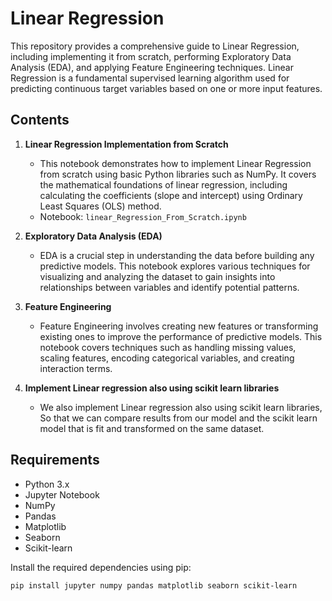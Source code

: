 # Linear Regression

This repository provides a comprehensive guide to Linear Regression, including implementing it from scratch, performing Exploratory Data Analysis (EDA), and applying Feature Engineering techniques. Linear Regression is a fundamental supervised learning algorithm used for predicting continuous target variables based on one or more input features.

## Contents
1.  **Linear Regression Implementation from Scratch**
    
    *   This notebook demonstrates how to implement Linear Regression from scratch using basic Python libraries such as NumPy. It covers the mathematical foundations of linear regression, including calculating the coefficients (slope and intercept) using Ordinary Least Squares (OLS) method.
    *   Notebook: `linear_Regression_From_Scratch.ipynb`
2.  **Exploratory Data Analysis (EDA)**
    
    *   EDA is a crucial step in understanding the data before building any predictive models. This notebook explores various techniques for visualizing and analyzing the dataset to gain insights into relationships between variables and identify potential patterns.
    
3.  **Feature Engineering**
    
    *   Feature Engineering involves creating new features or transforming existing ones to improve the performance of predictive models. This notebook covers techniques such as handling missing values, scaling features, encoding categorical variables, and creating interaction terms.
    
4. **Implement Linear regression also using scikit learn libraries**
    * We also implement Linear regression also using scikit learn libraries, So that we can compare results from our model and the scikit learn model that is fit and transformed on the same dataset.

Requirements
------------

*   Python 3.x
*   Jupyter Notebook
*   NumPy
*   Pandas
*   Matplotlib
*   Seaborn
*   Scikit-learn

Install the required dependencies using pip:

```
pip install jupyter numpy pandas matplotlib seaborn scikit-learn
```

